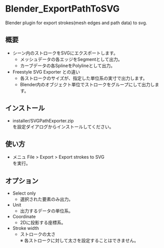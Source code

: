 # Blender_ExportPathToSVG
Blender plugin for export strokes(mesh edges and path data) to svg.


## 概要
- シーン内のストロークをSVGにエクスポートします。
  - メッシュデータの各エッジをSegmentとして出力。
  - カーブデータの各SplineをPolylineとして出力。
- Freestyle SVG Exporter との違い
  - 各ストロークのサイズが、指定した単位系の実寸で出力します。
  - Blender内のオブジェクト単位でストロークをグループにして出力します。

## インストール
- installer/SVGPathExporter.zip  
  を設定ダイアログからインストールしてください。

## 使い方
- メニュ File > Export > Export strokes to SVG  
  を実行。

## オプション
- Select only
  - 選択された要素のみ出力。
- Unit
  - 出力するデータの単位系。
- Coordinate
  - 2Dに投影する座標系。
- Stroke width
  - ストロークの太さ  
    ※ 各ストロークに対して太さを設定することはできません。
